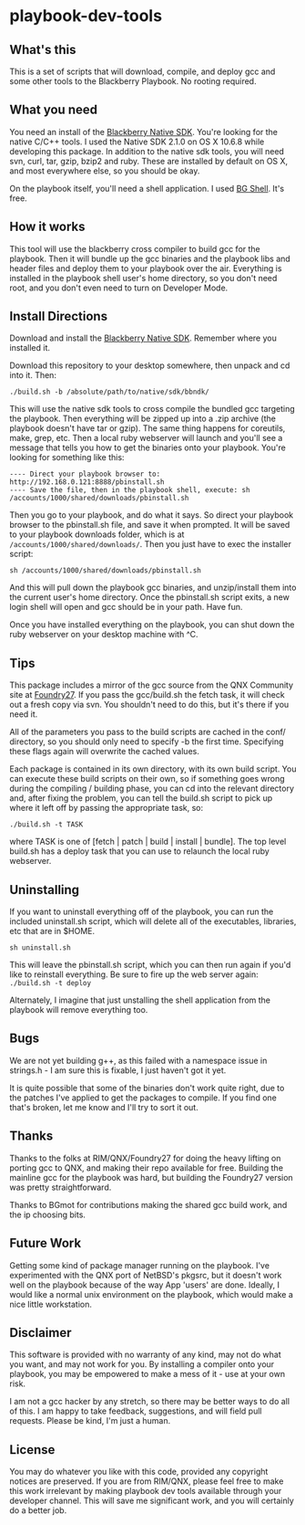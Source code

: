 playbook-dev-tools
==================

## What's this

This is a set of scripts that will download, compile, and deploy gcc and some other tools to the Blackberry Playbook. No rooting required.

## What you need

You need an install of the [Blackberry Native SDK][pbdevtools]. You're looking for the native C/C++ tools. I used the Native SDK 2.1.0 on OS X 10.6.8 while developing this package. In addition to the native sdk tools, you will need svn, curl, tar, gzip, bzip2 and ruby. These are installed by default on OS X, and most everywhere else, so you should be okay.

On the playbook itself, you'll need a shell application. I used [BG Shell][bgshell]. It's free.

## How it works

This tool will use the blackberry cross compiler to build gcc for the playbook. Then it will bundle up the gcc binaries and the playbook libs and header files and deploy them to your playbook over the air. Everything is installed in the playbook shell user's home directory, so you don't need root, and you don't even need to turn on Developer Mode.

## Install Directions

Download and install the [Blackberry Native SDK][pbdevtools]. Remember where you installed it.

Download this repository to your desktop somewhere, then unpack and cd into it. Then:

    ./build.sh -b /absolute/path/to/native/sdk/bbndk/

This will use the native sdk tools to cross compile the bundled gcc targeting the playbook. Then everything will be zipped up into a .zip archive (the playbook doesn't have tar or gzip). The same thing happens for coreutils, make, grep, etc. Then a local ruby webserver will launch and you'll see a message that tells you how to get the binaries onto your playbook. You're looking for something like this:

    ---- Direct your playbook browser to: http://192.168.0.121:8888/pbinstall.sh
    ---- Save the file, then in the playbook shell, execute: sh /accounts/1000/shared/downloads/pbinstall.sh

Then you go to your playbook, and do what it says. So direct your playbook browser to the pbinstall.sh file, and save it when prompted. It will be saved to your playbook downloads folder, which is at `/accounts/1000/shared/downloads/`. Then you just have to exec the installer script:

    sh /accounts/1000/shared/downloads/pbinstall.sh

And this will pull down the playbook gcc binaries, and unzip/install them into the current user's home directory. Once the pbinstall.sh script exits, a new login shell will open and gcc should be in your path. Have fun.

Once you have installed everything on the playbook, you can shut down the ruby webserver on your desktop machine with ^C.

## Tips

This package includes a mirror of the gcc source from the QNX Community site at [Foundry27][foundry27]. If you pass the gcc/build.sh the fetch task, it will check out a fresh copy via svn. You shouldn't need to do this, but it's there if you need it.

All of the parameters you pass to the build scripts are cached in the conf/ directory, so you should only need to specify -b the first time. Specifying these flags again will overwrite the cached values.

Each package is contained in its own directory, with its own build script. You can execute these build scripts on their own, so if something goes wrong during the compiling / building phase, you can cd into the relevant directory and, after fixing the problem, you can tell the build.sh script to pick up where it left off by passing the appropriate task, so:

    ./build.sh -t TASK

where TASK is one of [fetch | patch | build | install | bundle]. The top level build.sh has a deploy task that you can use to relaunch the local ruby webserver.

## Uninstalling

If you want to uninstall everything off of the playbook, you can run the included uninstall.sh script, which will delete all of the executables, libraries, etc that are in $HOME.

    sh uninstall.sh

This will leave the pbinstall.sh script, which you can then run again if you'd like to reinstall everything. Be sure to fire up the web server again: `./build.sh -t deploy`

Alternately, I imagine that just unstalling the shell application from the playbook will remove everything too.

## Bugs

We are not yet building g++, as this failed with a namespace issue in strings.h - I am sure this is fixable, I just haven't got it yet.

It is quite possible that some of the binaries don't work quite right, due to the patches I've applied to get the packages to compile. If you find one that's broken, let me know and I'll try to sort it out. 

## Thanks

Thanks to the folks at RIM/QNX/Foundry27 for doing the heavy lifting on porting gcc to QNX, and making their repo available for free. Building the mainline gcc for the playbook was hard, but building the Foundry27 version was pretty straightforward.

Thanks to BGmot for contributions making the shared gcc build work, and the ip choosing bits.

## Future Work

Getting some kind of package manager running on the playbook. I've experimented with the QNX port of NetBSD's pkgsrc, but it doesn't work well on the playbook because of the way App 'users' are done. Ideally, I would like a normal unix environment on the playbook, which would make a nice little workstation.

## Disclaimer

This software is provided with no warranty of any kind, may not do what you want, and may not work for you. By installing a compiler onto your playbook, you may be empowered to make a mess of it - use at your own risk.

I am not a gcc hacker by any stretch, so there may be better ways to do all of this. I am happy to take feedback, suggestions, and will field pull requests. Please be kind, I'm just a human.

## License

You may do whatever you like with this code, provided any copyright notices are preserved. If you are from RIM/QNX, please feel free to make this work irrelevant by making playbook dev tools available through your developer channel. This will save me significant work, and you will certainly do a better job.


[pbdevtools]: https://developer.blackberry.com/native/download/
[bgshell]: https://appworld.blackberry.com/webstore/content/87835/?lang=en
[foundry27]: http://community.qnx.com/sf/sfmain/do/home

